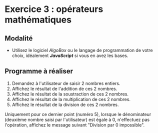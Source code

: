 # Exercice 3 : opérateurs mathématiques

## Modalité

- Utilisez le logiciel *AlgoBox* ou le langage de programmation de votre choix, idéalement ***JavaScript*** si vous en avez les bases.

## Programme à réaliser

1. Demandez à l'utilisateur de saisir 2 nombres entiers.
2. Affichez le résultat de l'addition de ces 2 nombres.
3. Affichez le résultat de la soustraction de ces 2 nombres.
4. Affichez le résultat de la multiplication de ces 2 nombres.
5. Affichez le résultat de la division de ces 2 nombres.

Uniquement pour ce dernier point (numéro 5), lorsque le dénominateur (deuxième nombre saisi par l'utilisateur) est égale à 0, n'effectuez pas l'opération, affichez le message suivant "Division par 0 impossible".
